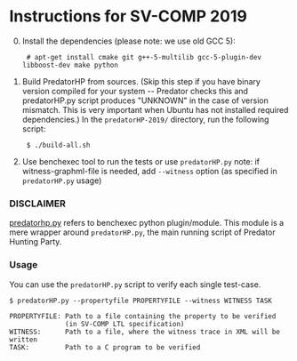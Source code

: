 
Instructions for SV-COMP 2019
=============================

0. Install the dependencies (please note: we use old GCC 5):

        # apt-get install cmake git g++-5-multilib gcc-5-plugin-dev libboost-dev make python

1. Build PredatorHP from sources. (Skip this step if you have binary version compiled
   for your system -- Predator checks this and predatorHP.py script
   produces "UNKNOWN" in the case of version mismatch. This is very important when
   Ubuntu has not installed required dependencies.)
   In the `predatorHP-2019/` directory, run the following script:

        $ ./build-all.sh

2. Use benchexec tool to run the tests or use `predatorHP.py`
   note: if witness-graphml-file is needed,
   add `--witness` option (as specified in `predatorHP.py` usage)

### DISCLAIMER
   [predatorhp.py](https://github.com/sosy-lab/benchexec/blob/master/benchexec/tools/predatorhp.py)
   refers to benchexec python plugin/module.
   This module is a mere wrapper around `predatorHP.py`,
   the main running script of Predator Hunting Party.

### Usage
   You can use the `predatorHP.py` script to verify each single test-case.

    $ predatorHP.py --propertyfile PROPERTYFILE --witness WITNESS TASK

    PROPERTYFILE: Path to a file containing the property to be verified
                  (in SV-COMP LTL specification)
    WITNESS:      Path to a file, where the witness trace in XML will be written
    TASK:         Path to a C program to be verified
    
